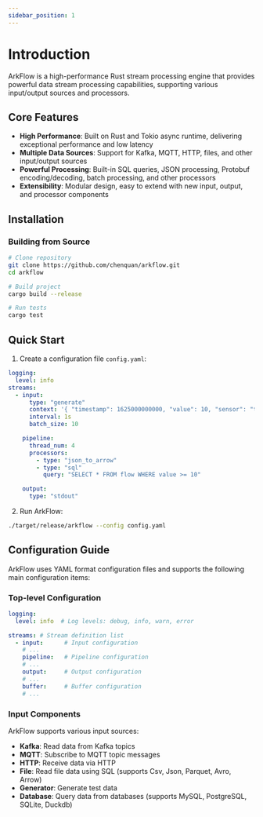 ```yaml
---
sidebar_position: 1
---
```


# Introduction

ArkFlow is a high-performance Rust stream processing engine that provides powerful data stream processing capabilities, supporting various input/output sources and processors.

## Core Features

- **High Performance**: Built on Rust and Tokio async runtime, delivering exceptional performance and low latency
- **Multiple Data Sources**: Support for Kafka, MQTT, HTTP, files, and other input/output sources
- **Powerful Processing**: Built-in SQL queries, JSON processing, Protobuf encoding/decoding, batch processing, and other processors
- **Extensibility**: Modular design, easy to extend with new input, output, and processor components

## Installation

### Building from Source

```bash
# Clone repository
git clone https://github.com/chenquan/arkflow.git
cd arkflow

# Build project
cargo build --release

# Run tests
cargo test
```

## Quick Start

1. Create a configuration file `config.yaml`:

```yaml
logging:
  level: info
streams:
  - input:
      type: "generate"
      context: '{ "timestamp": 1625000000000, "value": 10, "sensor": "temp_1" }'
      interval: 1s
      batch_size: 10

    pipeline:
      thread_num: 4
      processors:
        - type: "json_to_arrow"
        - type: "sql"
          query: "SELECT * FROM flow WHERE value >= 10"

    output:
      type: "stdout"
```

2. Run ArkFlow:

```bash
./target/release/arkflow --config config.yaml
```

## Configuration Guide

ArkFlow uses YAML format configuration files and supports the following main configuration items:

### Top-level Configuration

```yaml
logging:
  level: info  # Log levels: debug, info, warn, error

streams: # Stream definition list
  - input:      # Input configuration
    # ...
    pipeline:   # Pipeline configuration
    # ...
    output:     # Output configuration
    # ...
    buffer:     # Buffer configuration
    # ... 
```

### Input Components

ArkFlow supports various input sources:

- **Kafka**: Read data from Kafka topics
- **MQTT**: Subscribe to MQTT topic messages
- **HTTP**: Receive data via HTTP
- **File**: Read file data using SQL (supports Csv, Json, Parquet, Avro, Arrow)
- **Generator**: Generate test data
- **Database**: Query data from databases (supports MySQL, PostgreSQL, SQLite, Duckdb)
